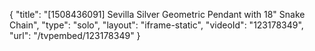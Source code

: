 {
    "title": "[1508436091] Sevilla Silver Geometric Pendant with 18\" Snake Chain",
    "type": "solo",
    "layout": "iframe-static",
    "videoId": "123178349",
    "url": "\/tvpembed\/123178349"
}